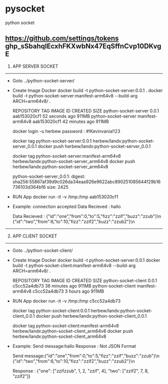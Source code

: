 # pysocket
python socket

https://github.com/settings/tokens
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
-------------------------------------------------------------------------------
1. APP SERVER SOCKET
-------------------------------------------------------------------------------
- Goto ../python-socket-server/
- Create Image Docker
  docker build -t python-socket-server:0.0.1 .
  docker build -t python-socket-server:manifest-arm64v8 --build-arg ARCH=arm64v8/ .

  REPOSITORY             TAG                 IMAGE ID            CREATED             SIZE
  python-socket-server   0.0.1               aab153020cf1        52 seconds ago      911MB
  python-socket-server   manifest-arm64v8    aab153020cf1        42 minutes ago      911MB

  docker login -u herbew
  password : #!Kevinvania!!23 

  docker tag python-socket-server:0.0.1 herbew/landx:python-socket-server_0.0.1
  docker push herbew/landx:python-socket-server_0.0.1
  
  docker tag python-socket-server:manifest-arm64v8 herbew/landx:python-socket-server_arm64v8
  docker push herbew/landx:python-socket-server_arm64v8
  
  python-socket-server_0.0.1: digest: sha256:55867af39d9c026da34eaa926e9622abc890251085644f29b16736103d364bf6 size: 2425
	
- RUN App
  docker run -it -v /tmp:/tmp aab153020cf1 


- Example:
  connection accepted
  Data Recieved : hallo
  
  Data Recieved : {"id":"one","from":0,"to":5,"fizz":"zzif","buzz":"zzub"}\n    
                  {"id":"two","from":6,"to":10,"fizz":"zzif2","buzz":"zzub2"}\n



-------------------------------------------------------------------------------
2. APP CLIENT SOCKET
-------------------------------------------------------------------------------
- Goto ../python-socket-client/
- Create Image Docker
  docker build -t python-socket-server:0.0.1 
  docker build -t python-socket-client:manifest-arm64v8 --build-arg ARCH=arm64v8/ .

  REPOSITORY             TAG                 IMAGE ID            CREATED             SIZE
  python-socket-client   0.0.1               c5cc52a4db73        36 minutes ago      911MB
  python-socket-client   manifest-arm64v8    c5cc52a4db73        3 hours ago         911MB
  
- RUN App
  docker run -it -v /tmp:/tmp c5cc52a4db73 
  
  docker tag python-socket-client:0.0.1 herbew/landx:python-socket-client_0.0.1
  docker push herbew/landx:python-socket-client_0.0.1

  docker tag python-socket-client:manifest-arm64v8 herbew/landx:python-socket-client_arm64v8
  docker push herbew/landx:python-socket-client_arm64v8

- Example:
  Send message:hallo
  Response : Not JSON Format

  Send message:{"id":"one","from":0,"to":5,"fizz":"zzif","buzz":"zzub"}\n 
               {"id":"two","from":6,"to":10,"fizz":"zzif2","buzz":"zzub2"}\n
  
  Response : {"one": ["zzifzzub", 1, 2, "zzif", 4], "two": ["zzif2", 7, 8, "zzif2"]}
